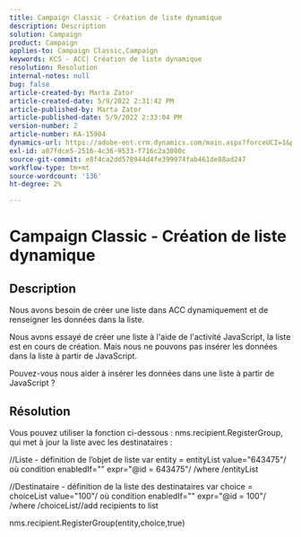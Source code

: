 ```yaml
---
title: Campaign Classic - Création de liste dynamique
description: Description
solution: Campaign
product: Campaign
applies-to: Campaign Classic,Campaign
keywords: KCS - ACC| Création de liste dynamique
resolution: Resolution
internal-notes: null
bug: false
article-created-by: Marta Zator
article-created-date: 5/9/2022 2:31:42 PM
article-published-by: Marta Zator
article-published-date: 5/9/2022 2:33:04 PM
version-number: 2
article-number: KA-15904
dynamics-url: https://adobe-ent.crm.dynamics.com/main.aspx?forceUCI=1&pagetype=entityrecord&etn=knowledgearticle&id=58da1bb8-a4cf-ec11-a7b5-0022480a8e40
exl-id: a87fdce5-2516-4c36-9533-f716c2a3080c
source-git-commit: e8f4ca2dd578944d4fe399074fab461de88ad247
workflow-type: tm+mt
source-wordcount: '136'
ht-degree: 2%

---
```


# Campaign Classic - Création de liste dynamique

## Description


Nous avons besoin de créer une liste dans ACC dynamiquement et de renseigner les données dans la liste.

Nous avons essayé de créer une liste à l&#39;aide de l&#39;activité JavaScript, la liste est en cours de création. Mais nous ne pouvons pas insérer les données dans la liste à partir de JavaScript.

Pouvez-vous nous aider à insérer les données dans une liste à partir de JavaScript ?


## Résolution


Vous pouvez utiliser la fonction ci-dessous : nms.recipient.RegisterGroup, qui met à jour la liste avec les destinataires :



//Liste - définition de l’objet de liste var entity = entityList value=&quot;643475&quot;/ où condition enabledIf=&quot;&quot; expr=&quot;@id = 643475&quot;/ /where /entityList



//Destinataire - définition de la liste des destinataires var choice = choiceList value=&quot;100&quot;/ où condition enabledIf=&quot;&quot; expr=&quot;@id = 100&quot;/ /where /choiceList//add recipients to list

nms.recipient.RegisterGroup(entity,choice,true)
